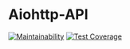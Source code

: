 # Aiohttp-API

[![Maintainability](https://api.codeclimate.com/v1/badges/5185b73bc0a88f48b963/maintainability)](https://codeclimate.com/github/SadLaboka/Aiohttp-API/maintainability)
[![Test Coverage](https://api.codeclimate.com/v1/badges/5185b73bc0a88f48b963/test_coverage)](https://codeclimate.com/github/SadLaboka/Aiohttp-API/test_coverage)
